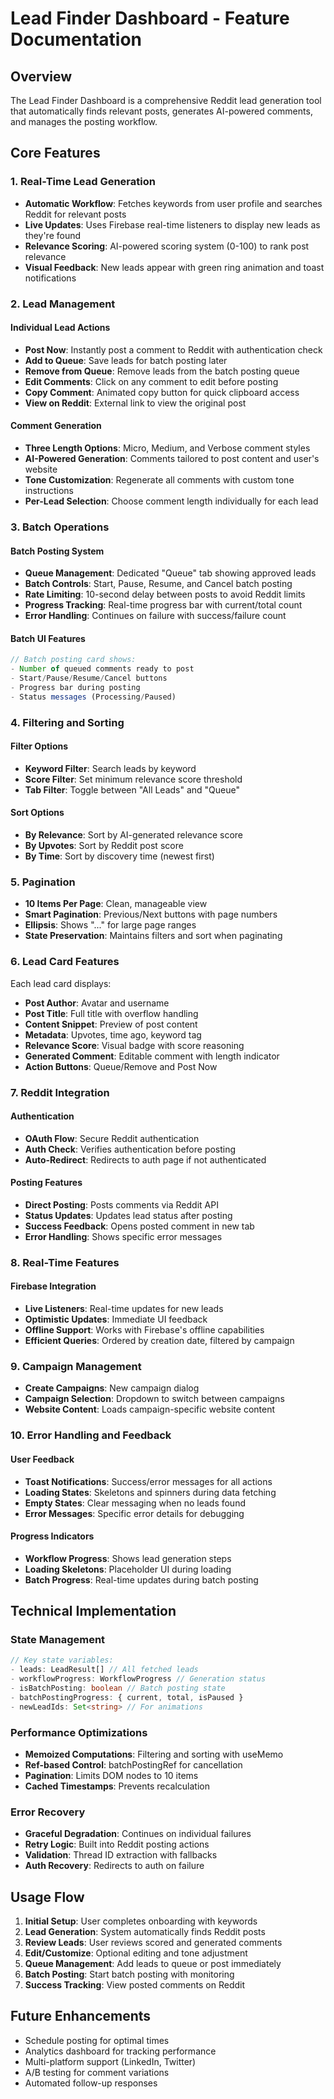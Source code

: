 # Lead Finder Dashboard - Feature Documentation

## Overview

The Lead Finder Dashboard is a comprehensive Reddit lead generation tool that automatically finds relevant posts, generates AI-powered comments, and manages the posting workflow.

## Core Features

### 1. Real-Time Lead Generation

- **Automatic Workflow**: Fetches keywords from user profile and searches Reddit for relevant posts
- **Live Updates**: Uses Firebase real-time listeners to display new leads as they're found
- **Relevance Scoring**: AI-powered scoring system (0-100) to rank post relevance
- **Visual Feedback**: New leads appear with green ring animation and toast notifications

### 2. Lead Management

#### Individual Lead Actions

- **Post Now**: Instantly post a comment to Reddit with authentication check
- **Add to Queue**: Save leads for batch posting later
- **Remove from Queue**: Remove leads from the batch posting queue
- **Edit Comments**: Click on any comment to edit before posting
- **Copy Comment**: Animated copy button for quick clipboard access
- **View on Reddit**: External link to view the original post

#### Comment Generation

- **Three Length Options**: Micro, Medium, and Verbose comment styles
- **AI-Powered Generation**: Comments tailored to post content and user's website
- **Tone Customization**: Regenerate all comments with custom tone instructions
- **Per-Lead Selection**: Choose comment length individually for each lead

### 3. Batch Operations

#### Batch Posting System

- **Queue Management**: Dedicated "Queue" tab showing approved leads
- **Batch Controls**: Start, Pause, Resume, and Cancel batch posting
- **Rate Limiting**: 10-second delay between posts to avoid Reddit limits
- **Progress Tracking**: Real-time progress bar with current/total count
- **Error Handling**: Continues on failure with success/failure count

#### Batch UI Features

```typescript
// Batch posting card shows:
- Number of queued comments ready to post
- Start/Pause/Resume/Cancel buttons
- Progress bar during posting
- Status messages (Processing/Paused)
```

### 4. Filtering and Sorting

#### Filter Options

- **Keyword Filter**: Search leads by keyword
- **Score Filter**: Set minimum relevance score threshold
- **Tab Filter**: Toggle between "All Leads" and "Queue"

#### Sort Options

- **By Relevance**: Sort by AI-generated relevance score
- **By Upvotes**: Sort by Reddit post score
- **By Time**: Sort by discovery time (newest first)

### 5. Pagination

- **10 Items Per Page**: Clean, manageable view
- **Smart Pagination**: Previous/Next buttons with page numbers
- **Ellipsis**: Shows "..." for large page ranges
- **State Preservation**: Maintains filters and sort when paginating

### 6. Lead Card Features

Each lead card displays:

- **Post Author**: Avatar and username
- **Post Title**: Full title with overflow handling
- **Content Snippet**: Preview of post content
- **Metadata**: Upvotes, time ago, keyword tag
- **Relevance Score**: Visual badge with score reasoning
- **Generated Comment**: Editable comment with length indicator
- **Action Buttons**: Queue/Remove and Post Now

### 7. Reddit Integration

#### Authentication

- **OAuth Flow**: Secure Reddit authentication
- **Auth Check**: Verifies authentication before posting
- **Auto-Redirect**: Redirects to auth page if not authenticated

#### Posting Features

- **Direct Posting**: Posts comments via Reddit API
- **Status Updates**: Updates lead status after posting
- **Success Feedback**: Opens posted comment in new tab
- **Error Handling**: Shows specific error messages

### 8. Real-Time Features

#### Firebase Integration

- **Live Listeners**: Real-time updates for new leads
- **Optimistic Updates**: Immediate UI feedback
- **Offline Support**: Works with Firebase's offline capabilities
- **Efficient Queries**: Ordered by creation date, filtered by campaign

### 9. Campaign Management

- **Create Campaigns**: New campaign dialog
- **Campaign Selection**: Dropdown to switch between campaigns
- **Website Content**: Loads campaign-specific website content

### 10. Error Handling and Feedback

#### User Feedback

- **Toast Notifications**: Success/error messages for all actions
- **Loading States**: Skeletons and spinners during data fetching
- **Empty States**: Clear messaging when no leads found
- **Error Messages**: Specific error details for debugging

#### Progress Indicators

- **Workflow Progress**: Shows lead generation steps
- **Loading Skeletons**: Placeholder UI during loading
- **Batch Progress**: Real-time updates during batch posting

## Technical Implementation

### State Management

```typescript
// Key state variables:
- leads: LeadResult[] // All fetched leads
- workflowProgress: WorkflowProgress // Generation status
- isBatchPosting: boolean // Batch posting state
- batchPostingProgress: { current, total, isPaused }
- newLeadIds: Set<string> // For animations
```

### Performance Optimizations

- **Memoized Computations**: Filtering and sorting with useMemo
- **Ref-based Control**: batchPostingRef for cancellation
- **Pagination**: Limits DOM nodes to 10 items
- **Cached Timestamps**: Prevents recalculation

### Error Recovery

- **Graceful Degradation**: Continues on individual failures
- **Retry Logic**: Built into Reddit posting actions
- **Validation**: Thread ID extraction with fallbacks
- **Auth Recovery**: Redirects to auth on failure

## Usage Flow

1. **Initial Setup**: User completes onboarding with keywords
2. **Lead Generation**: System automatically finds Reddit posts
3. **Review Leads**: User reviews scored and generated comments
4. **Edit/Customize**: Optional editing and tone adjustment
5. **Queue Management**: Add leads to queue or post immediately
6. **Batch Posting**: Start batch posting with monitoring
7. **Success Tracking**: View posted comments on Reddit

## Future Enhancements

- Schedule posting for optimal times
- Analytics dashboard for tracking performance
- Multi-platform support (LinkedIn, Twitter)
- A/B testing for comment variations
- Automated follow-up responses
